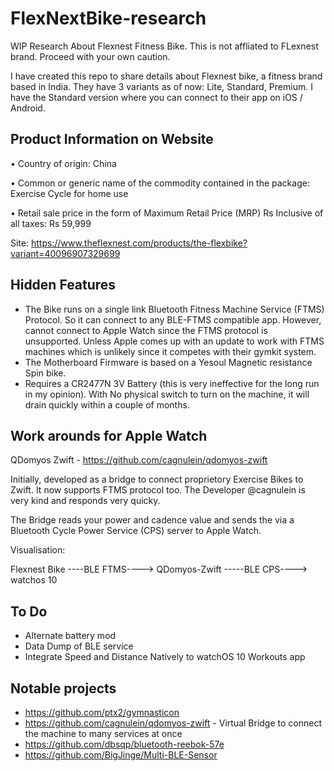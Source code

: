 # FlexNextBike-research
WIP Research About Flexnest Fitness Bike. This is not affliated to FLexnest brand. Proceed with your own caution.

I have created this repo to share details about Flexnest bike, a fitness brand based in India. They have  3 variants as of now: Lite, Standard, Premium. I have the Standard version where you can  connect to their app on iOS / Android.


## Product Information on Website

• Country of origin: China

• Common or generic name of the commodity contained in the package: Exercise Cycle for home use

• Retail sale price in the form of Maximum Retail Price (MRP) Rs Inclusive of all taxes: Rs 59,999

Site: https://www.theflexnest.com/products/the-flexbike?variant=40096907329699

## Hidden Features

* The Bike runs on a single link Bluetooth Fitness Machine Service (FTMS) Protocol. So it can connect to any BLE-FTMS compatible app. However, cannot connect to Apple Watch since the FTMS protocol is unsupported. Unless Apple comes up with an update to work with FTMS machines which is unlikely since it competes with their gymkit system.
* The Motherboard Firmware is based on a Yesoul Magnetic resistance Spin bike.
* Requires a CR2477N 3V Battery (this is very ineffective for the long run in my opinion). With No physical switch to turn on the machine, it will drain quickly within a couple of months.

## Work arounds for Apple Watch

QDomyos Zwift - https://github.com/cagnulein/qdomyos-zwift

   Initially, developed as a bridge to connect proprietory Exercise Bikes to Zwift. It now supports FTMS protocol too. The Developer @cagnulein is very kind and responds very quicky.

   The Bridge reads your power and cadence value and sends the via a Bluetooth Cycle Power Service (CPS) server to Apple Watch.

   Visualisation:

   Flexnest Bike    ----BLE FTMS---->    QDomyos-Zwift    -----BLE CPS---->   watchos 10



## To Do 

* Alternate battery mod
* Data Dump of BLE service
* Integrate Speed and Distance Natively to watchOS 10 Workouts app



## Notable projects

* https://github.com/ptx2/gymnasticon
* https://github.com/cagnulein/qdomyos-zwift - Virtual Bridge to connect the machine to many services at once
* https://github.com/dbsqp/bluetooth-reebok-57e
* https://github.com/BigJinge/Multi-BLE-Sensor

